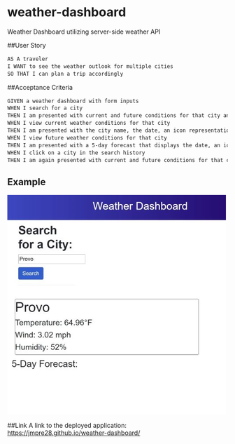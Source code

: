 # weather-dashboard
Weather Dashboard utilizing server-side weather API

##User Story

```md
AS A traveler
I WANT to see the weather outlook for multiple cities
SO THAT I can plan a trip accordingly
```

##Acceptance Criteria

```md
GIVEN a weather dashboard with form inputs
WHEN I search for a city
THEN I am presented with current and future conditions for that city and that city is added to the search history
WHEN I view current weather conditions for that city
THEN I am presented with the city name, the date, an icon representation of weather conditions, the temperature, the humidity, and the the wind speed
WHEN I view future weather conditions for that city
THEN I am presented with a 5-day forecast that displays the date, an icon representation of weather conditions, the temperature, the wind speed, and the humidity
WHEN I click on a city in the search history
THEN I am again presented with current and future conditions for that city
```

## Example

<img src="./assets/images/weather-dashboard.jpg" alt="Homepage displaying current weather in Provo">

##Link
A link to the deployed application: https://jmpre28.github.io/weather-dashboard/
